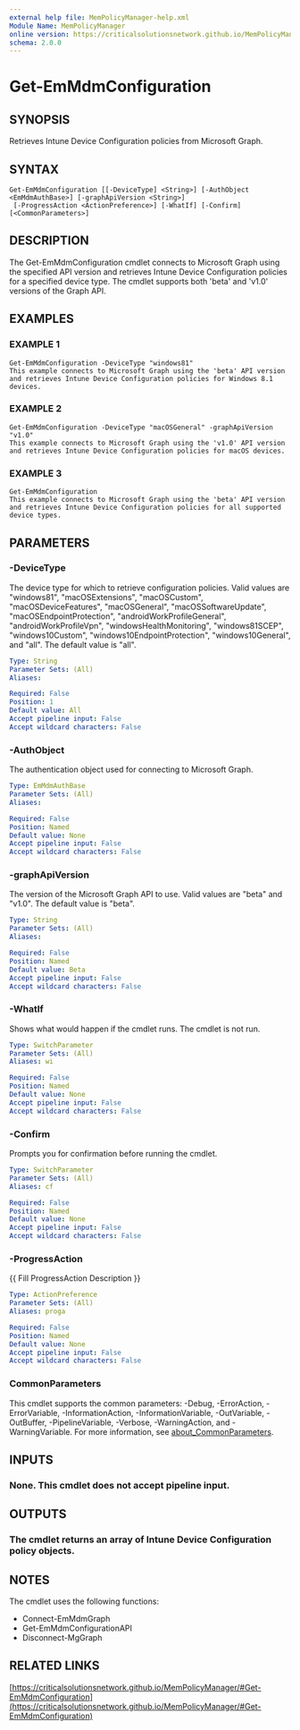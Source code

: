```yaml
---
external help file: MemPolicyManager-help.xml
Module Name: MemPolicyManager
online version: https://criticalsolutionsnetwork.github.io/MemPolicyManager/#Get-EmMdmConfiguration
schema: 2.0.0
---
```


# Get-EmMdmConfiguration

## SYNOPSIS
Retrieves Intune Device Configuration policies from Microsoft Graph.

## SYNTAX

```
Get-EmMdmConfiguration [[-DeviceType] <String>] [-AuthObject <EmMdmAuthBase>] [-graphApiVersion <String>]
 [-ProgressAction <ActionPreference>] [-WhatIf] [-Confirm] [<CommonParameters>]
```

## DESCRIPTION
The Get-EmMdmConfiguration cmdlet connects to Microsoft Graph using the specified API version and retrieves Intune Device Configuration policies for a specified device type.
The cmdlet supports both 'beta' and 'v1.0' versions of the Graph API.

## EXAMPLES

### EXAMPLE 1
```
Get-EmMdmConfiguration -DeviceType "windows81"
This example connects to Microsoft Graph using the 'beta' API version and retrieves Intune Device Configuration policies for Windows 8.1 devices.
```

### EXAMPLE 2
```
Get-EmMdmConfiguration -DeviceType "macOSGeneral" -graphApiVersion "v1.0"
This example connects to Microsoft Graph using the 'v1.0' API version and retrieves Intune Device Configuration policies for macOS devices.
```

### EXAMPLE 3
```
Get-EmMdmConfiguration
This example connects to Microsoft Graph using the 'beta' API version and retrieves Intune Device Configuration policies for all supported device types.
```

## PARAMETERS

### -DeviceType
The device type for which to retrieve configuration policies.
Valid values are "windows81", "macOSExtensions", "macOSCustom", "macOSDeviceFeatures", "macOSGeneral", "macOSSoftwareUpdate", "macOSEndpointProtection",
"androidWorkProfileGeneral", "androidWorkProfileVpn", "windowsHealthMonitoring", "windows81SCEP", "windows10Custom", "windows10EndpointProtection", "windows10General", and "all".
The default value is "all".

```yaml
Type: String
Parameter Sets: (All)
Aliases:

Required: False
Position: 1
Default value: All
Accept pipeline input: False
Accept wildcard characters: False
```

### -AuthObject
The authentication object used for connecting to Microsoft Graph.

```yaml
Type: EmMdmAuthBase
Parameter Sets: (All)
Aliases:

Required: False
Position: Named
Default value: None
Accept pipeline input: False
Accept wildcard characters: False
```

### -graphApiVersion
The version of the Microsoft Graph API to use.
Valid values are "beta" and "v1.0".
The default value is "beta".

```yaml
Type: String
Parameter Sets: (All)
Aliases:

Required: False
Position: Named
Default value: Beta
Accept pipeline input: False
Accept wildcard characters: False
```

### -WhatIf
Shows what would happen if the cmdlet runs.
The cmdlet is not run.

```yaml
Type: SwitchParameter
Parameter Sets: (All)
Aliases: wi

Required: False
Position: Named
Default value: None
Accept pipeline input: False
Accept wildcard characters: False
```

### -Confirm
Prompts you for confirmation before running the cmdlet.

```yaml
Type: SwitchParameter
Parameter Sets: (All)
Aliases: cf

Required: False
Position: Named
Default value: None
Accept pipeline input: False
Accept wildcard characters: False
```

### -ProgressAction
{{ Fill ProgressAction Description }}

```yaml
Type: ActionPreference
Parameter Sets: (All)
Aliases: proga

Required: False
Position: Named
Default value: None
Accept pipeline input: False
Accept wildcard characters: False
```

### CommonParameters
This cmdlet supports the common parameters: -Debug, -ErrorAction, -ErrorVariable, -InformationAction, -InformationVariable, -OutVariable, -OutBuffer, -PipelineVariable, -Verbose, -WarningAction, and -WarningVariable. For more information, see [about_CommonParameters](http://go.microsoft.com/fwlink/?LinkID=113216).

## INPUTS

### None. This cmdlet does not accept pipeline input.
## OUTPUTS

### The cmdlet returns an array of Intune Device Configuration policy objects.
## NOTES
The cmdlet uses the following functions:
- Connect-EmMdmGraph
- Get-EmMdmConfigurationAPI
- Disconnect-MgGraph

## RELATED LINKS

[https://criticalsolutionsnetwork.github.io/MemPolicyManager/#Get-EmMdmConfiguration](https://criticalsolutionsnetwork.github.io/MemPolicyManager/#Get-EmMdmConfiguration)

